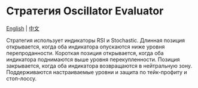 # Стратегия Oscillator Evaluator
[English](README.md) | [中文](README_cn.md)

Стратегия использует индикаторы RSI и Stochastic. Длинная позиция открывается, когда оба индикатора опускаются ниже уровня перепроданности. Короткая позиция открывается, когда оба индикатора поднимаются выше уровня перекупленности. Позиция закрывается, когда оба индикатора возвращаются в нейтральную зону. Поддерживаются настраиваемые уровни и защита по тейк-профиту и стоп-лоссу.

